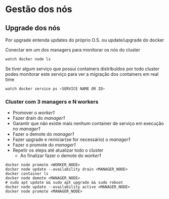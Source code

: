 # Gestão dos nós

## Upgrade dos nós

Por upgrade entenda updates do próprio O.S. ou update/upgrade do docker

Conectar em um dos managers para monitorar os nós do cluster

```bash
watch docker node ls
```

Se tiver algum serviço que possui containers distribuídos por todo cluster podes monitorar este serviço para ver a migração dos containers em real time

```bash
watch docker service ps <SERVICE NAME OR ID>
```

### Cluster com 3 managers e N workers

* Promover o _worker1_
* Fazer drain do _manager1_
* Garantir que não existe mais nenhum container de serviço em execução no _manager1_
* Fazer o demote do _manager1_
* Fazer upgrade e reiniciar(se for necessário) o _manager1_
* Fazer o promote do _manager1_
* Repetir os steps até atualizar todo o cluster
  * Ao finalizar fazer o demote do _worker1_

```shell
docker node promote <WORKER_NODE>
docker node update --availability drain <MANAGER_NODE>
docker container ls
docker node demote <MANAGER_NODE>
# sudo apt update && sudo apt upgrade && sudo reboot
docker node update --availability active <MANAGER_NODE>
docker node promote <MANAGER_NODE>
```
